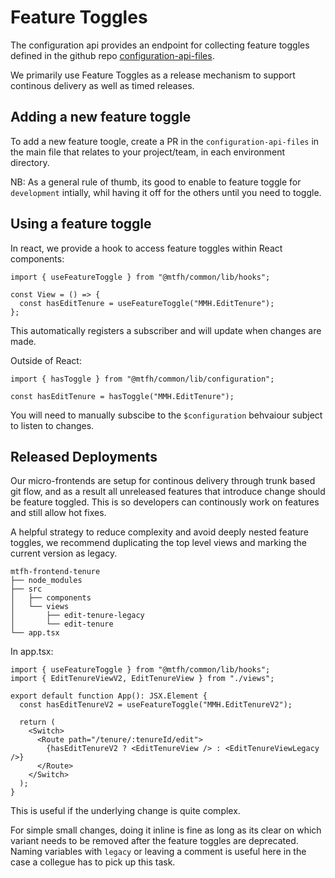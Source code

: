 # Feature Toggles

The configuration api provides an endpoint for collecting feature toggles defined in the
github repo
[configuration-api-files](https://github.com/LBHackney-IT/configuration-api-files).

We primarily use Feature Toggles as a release mechanism to support continous delivery as
well as timed releases.

## Adding a new feature toggle

To add a new feature toogle, create a PR in the `configuration-api-files` in the main file
that relates to your project/team, in each environment directory.

NB: As a general rule of thumb, its good to enable to feature toggle for `development`
intially, whil having it off for the others until you need to toggle.

## Using a feature toggle

In react, we provide a hook to access feature toggles within React components:

```tsx
import { useFeatureToggle } from "@mtfh/common/lib/hooks";

const View = () => {
  const hasEditTenure = useFeatureToggle("MMH.EditTenure");
};
```

This automatically registers a subscriber and will update when changes are made.

Outside of React:

```tsx
import { hasToggle } from "@mtfh/common/lib/configuration";

const hasEditTenure = hasToggle("MMH.EditTenure");
```

You will need to manually subscibe to the `$configuration` behvaiour subject to listen to
changes.

## Released Deployments

Our micro-frontends are setup for continous delivery through trunk based git flow, and as
a result all unreleased features that introduce change should be feature toggled. This is
so developers can continously work on features and still allow hot fixes.

A helpful strategy to reduce complexity and avoid deeply nested feature toggles, we
recommend duplicating the top level views and marking the current version as legacy.

```
mtfh-frontend-tenure
├── node_modules
├── src
│   ├── components
│   └── views
│		├── edit-tenure-legacy
│		└── edit-tenure
└── app.tsx
```

In app.tsx:

```tsx
import { useFeatureToggle } from "@mtfh/common/lib/hooks";
import { EditTenureViewV2, EditTenureView } from "./views";

export default function App(): JSX.Element {
  const hasEditTenureV2 = useFeatureToggle("MMH.EditTenureV2");

  return (
    <Switch>
      <Route path="/tenure/:tenureId/edit">
        {hasEditTenureV2 ? <EditTenureView /> : <EditTenureViewLegacy />}
      </Route>
    </Switch>
  );
}
```

This is useful if the underlying change is quite complex.

For simple small changes, doing it inline is fine as long as its clear on which variant
needs to be removed after the feature toggles are deprecated. Naming variables with
`legacy` or leaving a comment is useful here in the case a collegue has to pick up this
task.
